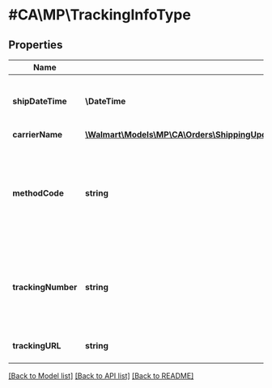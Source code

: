 # #CA\MP\TrackingInfoType

## Properties

Name | Type | Description | Notes
------------ | ------------- | ------------- | -------------
**shipDateTime** | **\DateTime** | The date the package was shipped |
**carrierName** | [**\Walmart\Models\MP\CA\Orders\ShippingUpdatesCARequestOrderLinesOrderLineInnerOrderLineStatusesOrderLineStatusInnerTrackingInfoCarrierName**](ShippingUpdatesCARequestOrderLinesOrderLineInnerOrderLineStatusesOrderLineStatusInnerTrackingInfoCarrierName.md) |  |
**methodCode** | **string** | The shipping method. Can be one of the following: Standard, Express, Oneday, or Freight |
**trackingNumber** | **string** | The shipment tracking number required for all non-Lettermail shipments |
**trackingURL** | **string** | The URL for tracking the shipment | [optional]


[[Back to Model list]](../) [[Back to API list]](../../Api/CA/MP) [[Back to README]](../../README.md)
